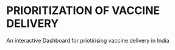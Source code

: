 # PRIORITIZATION OF VACCINE DELIVERY
 An interactive Dashboard for priotirising vaccine delivery in India

